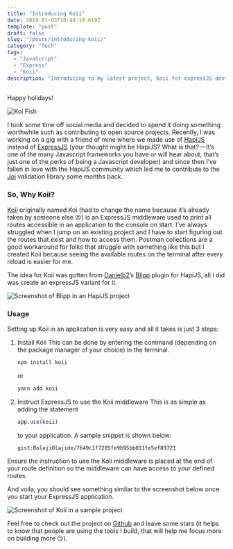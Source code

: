 ```yaml
---
title: "Introducing Koii"
date: 2019-01-03T10:44:19.619Z
template: "post"
draft: false
slug: "/posts/introducing-koii/"
category: "Tech"
tags:
  - "JavaScript"
  - "Express"
  - "Koii"
description: "Introducing to my latest project, Koii for expressJS devs."
---
```


Happy holidays!

![Koi Fish](https://miro.medium.com/max/7744/1*GV_r7CooA3csbA0LuWxHnA.jpeg)

I took some time off social media and decided to spend it doing something worthwhile such as contributing to open source projects. Recently, I was working on a gig with a friend of mine where we made use of [HapiJS](https://hapijs.com/) instead of [ExpressJS](http://expressjs.com/) (your thought might be HapiJS? What is that? — It’s one of the many Javascript frameworks you have or will hear about, that’s just one of the perks of being a Javascript developer) and since then I’ve fallen in love with the HapiJS community which led me to contribute to the [Joi](https://www.npmjs.com/package/joi) validation library some months back.

### So, Why Koii?

[Koii](https://www.npmjs.com/package/koii) originally named Koi (had to change the name because it’s already taken by someone else 😣) is an ExpressJS middleware used to print all routes accessible in an application to the console on start. I’ve always struggled when I jump on an existing project and I have to start figuring out the routes that exist and how to access them. Postman collections are a good workaround for folks that struggle with something like this but I created Koii because seeing the available routes on the terminal after every reload is easier for me.

The idea for Koii was gotten from [Danielb2](https://github.com/danielb2)’s [Blipp](https://www.npmjs.com/package/blipp) plugin for HapiJS, all I did was create an expressJS variant for it.

![Screenshot of Blipp in an HapiJS project](https://miro.medium.com/max/2320/1*NTe3GVJURvbhshYkKwYeoA.png)

### Usage

Setting up Koii in an application is very easy and all it takes is just 3 steps:

1. Install Koii
    This can be done by entering the command (depending on the package manager of your choice) in the terminal.

    ```bash
    npm install koii
    ```

    or

    ```bash
    yarn add koii
    ```

2. Instruct ExpressJS to use the Koii middleware
    This is as simple as adding the statement

    ```js
    app.use(koii)
    ```

    to your application. A sample snippet is shown below:

    `gist:BolajiOlajide/7649c1f7205fe9b95bb011fe5ef89721`

Ensure the instruction to use the Koii middleware is placed at the end of your route definition so the middleware can have access to your defined routes.

And voila, you should see something similar to the screenshot below once you start your ExpressJS application.

![Screenshot of Koii in a sample project](https://miro.medium.com/max/2684/1*u0ATSa_8w0vMA9QXOznAhA.png)

Feel free to check out the project on [Github](https://github.com/BolajiOlajide/koii) and leave some stars (it helps to know that people are using the tools I build, that will help me focus more on building more 😏).
